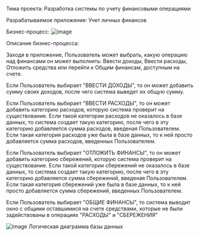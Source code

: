 Тема проекта: Разработка системы по учету финансовыми операциями

Разрабатываемое приложение: Учет личных финансов

Бизнес-процесс:
![image](https://github.com/mrysoo/business-process-of-accounting-for-finances/assets/165904379/5648d224-2fda-4dde-a224-e022fab24059)


Описание бизнес-процесса: 

Заходя в приложение, Пользователь может выбрать, какую операцию над финансами он может выполнить: Ввести доходы, Ввести расходы, Отложить средства или перейти к Общим финансам, доступным на счете. 

Если Пользователь выбирает "ВВЕСТИ ДОХОДЫ", то он может добавить сумму своих доходов, после чего система выведет их общую сумму. 

Если Пользователь выбирает "ВВЕСТИ РАСХОДЫ", то он может добавить категорию расходов, которую система проверит на существование. Если такой категории расходов не оказалось в базе данных, то система создает такую категорию, после чего в эту категорию добавляется сумма расходов, введеная Пользователем. Если такая категория расходов уже была в базе данных, то к ней просто добавляется сумма расходов, введенных Пользователем. 

Если Пользователь выбирает "ОТЛОЖИТЬ ФИНАНСЫ", то он может добавить категорию сбережений, которую система проверит на существование. Если такой категории сбережений не оказалось в базе данных, то система создает такую категорию, после чего в эту категорию добавляется сумма сбережений, введеная Пользователем. Если такая категория сбережений уже была в базе данных, то к ней просто добавляется сумма сбережений, введенных Пользователем. 

Если Пользователь выбирает "ОБЩИЕ ФИНАНСЫ", то система выводит окно с общими оставшимися на счете средствами, которые не были задействованы в операциях "РАСХОДЫ" и "СБЕРЕЖЕНИЯ"


![image](https://github.com/mrysoo/business-process-of-accounting-for-finances/assets/165904379/8d92ca7c-99d1-4c0a-8bbd-993dcca05624)
Логическая диаграмма базы данных
